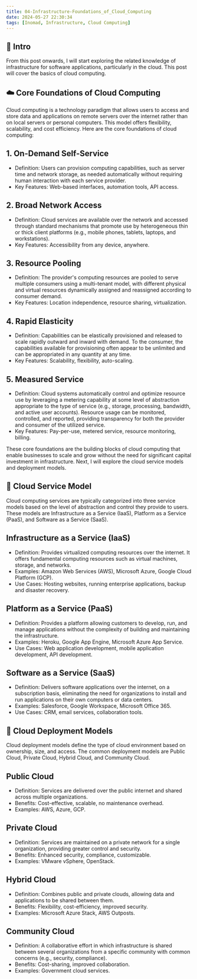 ```yaml
---
title: 04-Infrastructure-Foundations_of_Cloud_Computing
date: 2024-05-27 22:30:34
tags: [Inomad, Infrastructure, Cloud Computing]
---
```


## **🔎 Intro**

From this post onwards, I will start exploring the related knowledge of infrastructure for software applications, particularly in the cloud. This post will cover the basics of cloud computing.

<!-- more -->

## **☁️ Core Foundations of Cloud Computing**

Cloud computing is a technology paradigm that allows users to access and store data and applications on remote servers over the internet rather than on local servers or personal computers. This model offers flexibility, scalability, and cost efficiency. Here are the core foundations of cloud computing:

## 1. On-Demand Self-Service
- Definition: Users can provision computing capabilities, such as server time and network storage, as needed automatically without requiring human interaction with each service provider.
- Key Features: Web-based interfaces, automation tools, API access.

## 2. Broad Network Access
- Definition: Cloud services are available over the network and accessed through standard mechanisms that promote use by heterogeneous thin or thick client platforms (e.g., mobile phones, tablets, laptops, and workstations).
- Key Features: Accessibility from any device, anywhere.

## 3. Resource Pooling
- Definition: The provider's computing resources are pooled to serve multiple consumers using a multi-tenant model, with different physical and virtual resources dynamically assigned and reassigned according to consumer demand.
- Key Features: Location independence, resource sharing, virtualization.

## 4. Rapid Elasticity
- Definition: Capabilities can be elastically provisioned and released to scale rapidly outward and inward with demand. To the consumer, the capabilities available for provisioning often appear to be unlimited and can be appropriated in any quantity at any time.
- Key Features: Scalability, flexibility, auto-scaling.

## 5. Measured Service
- Definition: Cloud systems automatically control and optimize resource use by leveraging a metering capability at some level of abstraction appropriate to the type of service (e.g., storage, processing, bandwidth, and active user accounts). Resource usage can be monitored, controlled, and reported, providing transparency for both the provider and consumer of the utilized service.
- Key Features: Pay-per-use, metered service, resource monitoring, billing.

These core foundations are the building blocks of cloud computing that enable businesses to scale and grow without the need for significant capital investment in infrastructure. Next, I will explore the cloud service models and deployment models.

## **🧩 Cloud Service Model**

Cloud computing services are typically categorized into three service models based on the level of abstraction and control they provide to users. These models are Infrastructure as a Service (IaaS), Platform as a Service (PaaS), and Software as a Service (SaaS).

## Infrastructure as a Service (IaaS)

- Definition: Provides virtualized computing resources over the internet. It offers fundamental computing resources such as virtual machines, storage, and networks.
- Examples: Amazon Web Services (AWS), Microsoft Azure, Google Cloud Platform (GCP).
- Use Cases: Hosting websites, running enterprise applications, backup and disaster recovery.

## Platform as a Service (PaaS)

- Definition: Provides a platform allowing customers to develop, run, and manage applications without the complexity of building and maintaining the infrastructure.
- Examples: Heroku, Google App Engine, Microsoft Azure App Service.
- Use Cases: Web application development, mobile application development, API development.

## Software as a Service (SaaS)

- Definition: Delivers software applications over the internet, on a subscription basis, eliminating the need for organizations to install and run applications on their own computers or data centers.
- Examples: Salesforce, Google Workspace, Microsoft Office 365.
- Use Cases: CRM, email services, collaboration tools.

## **🚀 Cloud Deployment Models**

Cloud deployment models define the type of cloud environment based on ownership, size, and access. The common deployment models are Public Cloud, Private Cloud, Hybrid Cloud, and Community Cloud.

## Public Cloud

- Definition: Services are delivered over the public internet and shared across multiple organizations.
- Benefits: Cost-effective, scalable, no maintenance overhead.
- Examples: AWS, Azure, GCP.

## Private Cloud

- Definition: Services are maintained on a private network for a single organization, providing greater control and security.
- Benefits: Enhanced security, compliance, customizable.
- Examples: VMware vSphere, OpenStack.

## Hybrid Cloud

- Definition: Combines public and private clouds, allowing data and applications to be shared between them.
- Benefits: Flexibility, cost-efficiency, improved security.
- Examples: Microsoft Azure Stack, AWS Outposts.

## Community Cloud

- Definition: A collaborative effort in which infrastructure is shared between several organizations from a specific community with common concerns (e.g., security, compliance).
- Benefits: Cost-sharing, improved collaboration.
- Examples: Government cloud services.